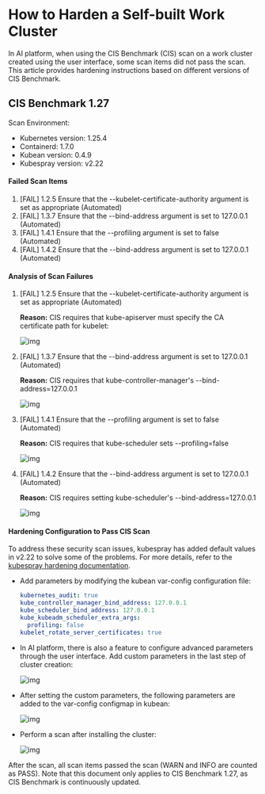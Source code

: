 # How to Harden a Self-built Work Cluster

In AI platform, when using the CIS Benchmark (CIS) scan on a work cluster created using the user interface, some scan items did not pass the scan. This article provides hardening instructions based on different versions of CIS Benchmark.

## CIS Benchmark 1.27

Scan Environment:

- Kubernetes version: 1.25.4
- Containerd: 1.7.0
- Kubean version: 0.4.9
- Kubespray version: v2.22

#### Failed Scan Items

1. [FAIL] 1.2.5 Ensure that the --kubelet-certificate-authority argument is set as appropriate (Automated)
2. [FAIL] 1.3.7 Ensure that the --bind-address argument is set to 127.0.0.1 (Automated)
3. [FAIL] 1.4.1 Ensure that the --profiling argument is set to false (Automated)
4. [FAIL] 1.4.2 Ensure that the --bind-address argument is set to 127.0.0.1 (Automated)

#### Analysis of Scan Failures

1. [FAIL] 1.2.5 Ensure that the --kubelet-certificate-authority argument is set as appropriate (Automated)

    **Reason:** CIS requires that kube-apiserver must specify the CA certificate path for kubelet:

    ![img](https://docs.daocloud.io/daocloud-docs-images/docs/zh/docs/kpanda/images/hardening01.png)

2. [FAIL] 1.3.7 Ensure that the --bind-address argument is set to 127.0.0.1 (Automated)

    **Reason:** CIS requires that kube-controller-manager's --bind-address=127.0.0.1

    ![img](https://docs.daocloud.io/daocloud-docs-images/docs/zh/docs/kpanda/images/hardening02.png)

3. [FAIL] 1.4.1 Ensure that the --profiling argument is set to false (Automated)

    **Reason:** CIS requires that kube-scheduler sets --profiling=false

    ![img](https://docs.daocloud.io/daocloud-docs-images/docs/zh/docs/kpanda/images/hardening03.png)

4. [FAIL] 1.4.2 Ensure that the --bind-address argument is set to 127.0.0.1 (Automated)

    **Reason:** CIS requires setting kube-scheduler's --bind-address=127.0.0.1

    ![img](https://docs.daocloud.io/daocloud-docs-images/docs/zh/docs/kpanda/images/hardening04.png)

#### Hardening Configuration to Pass CIS Scan

To address these security scan issues, kubespray has added default values in v2.22 to solve some of the problems. For more details, refer to the [kubespray hardening documentation](https://github.com/kubernetes-sigs/kubespray/blob/master/docs/hardening.md).

- Add parameters by modifying the kubean var-config configuration file:

    ```yaml
    kubernetes_audit: true
    kube_controller_manager_bind_address: 127.0.0.1
    kube_scheduler_bind_address: 127.0.0.1
    kube_kubeadm_scheduler_extra_args:
      profiling: false
    kubelet_rotate_server_certificates: true
    ```

- In AI platform, there is also a feature to configure advanced parameters through the user interface. Add custom parameters in the last step of cluster creation:

    ![img](https://docs.daocloud.io/daocloud-docs-images/docs/zh/docs/kpanda/images/hardening05.png)

- After setting the custom parameters, the following parameters are added to the var-config configmap in kubean:

    ![img](https://docs.daocloud.io/daocloud-docs-images/docs/zh/docs/kpanda/images/hardening06.png)

- Perform a scan after installing the cluster:

    ![img](https://docs.daocloud.io/daocloud-docs-images/docs/zh/docs/kpanda/images/hardening07.png)

After the scan, all scan items passed the scan (WARN and INFO are counted as PASS).
Note that this document only applies to CIS Benchmark 1.27, as CIS Benchmark is continuously updated.
